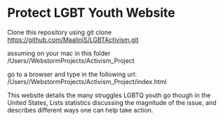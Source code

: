 # Protect LGBT Youth Website


Clone this repository using git clone https://github.com/MaaliniS/LGBTActivism.git

assuming on your mac in this folder /Users/<username>/WebstormProjects/Activism_Project

go to a browser and type in the following url: /Users/<username>/WebstormProjects/Activism_Project/index.html

This website details the many struggles LGBTQ youth go though in the United States, Lists statistics discussing the magnitude of the issue, and describes different ways one can help take action. 